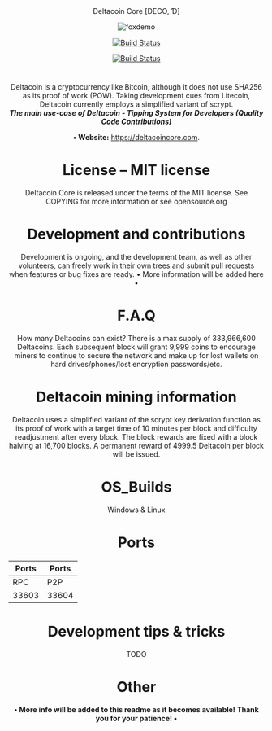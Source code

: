 <center>
Deltacoin Core [DECO, Ɗ]
 
 ![foxdemo](https://deltacoincore.com/assets/img/DCSOCIALPP.jpg)
 
  <p><a href="https://deltacoincore.com/" rel="nofollow"><img src="https://i.imgur.com/HFg9jOi.jpg" alt="Build Status" data-canonical-src="https://i.imgur.com/HFg9jOi.jpg" style="max-width:100%;"></a></p>
 
 <a href="https://deltacoincore.com/" rel="nofollow"><img src="https://i.imgur.com/N2Xu7Qy.jpg" alt="Build Status" data-canonical-src="https://i.imgur.com/N2Xu7Qy.jpg" style="max-width:100%;"></a></p>
#
Deltacoin is a cryptocurrency like Bitcoin, although it does not use SHA256 as its proof of work (POW). Taking development cues from Litecoin, Deltacoin currently employs a simplified variant of scrypt.
<br>
***The main use-case of Deltacoin - Tipping System for Developers
 (Quality Code Contributions)***

**• Website:** https://deltacoincore.com.
 
# License – MIT license
Deltacoin Core is released under the terms of the MIT license. See COPYING for more information or see opensource.org

# Development and contributions 
Development is ongoing, and the development team, as well as other volunteers, can freely work in their own trees and submit pull requests when features or bug fixes are ready.
 • More information will be added here • 

# F.A.Q 
How many Deltacoins can exist?
There is a max supply of 333,966,600 Deltacoins.
Each subsequent block will grant 9,999 coins to encourage miners to continue to secure the network and make up for lost wallets on hard drives/phones/lost encryption passwords/etc.

# Deltacoin mining information 
Deltacoin uses a simplified variant of the scrypt key derivation function as its proof of work with a target time of 10 minutes per block and difficulty readjustment after every block. The block rewards are fixed with a block halving at 16,700 blocks. A permanent reward of 4999.5 Deltacoin per block will be issued.

# OS_Builds
Windows &
Linux
 
# Ports
Ports | Ports
------------ | -------------
RPC | P2P
33603 | 33604


# Development tips & tricks
TODO

# Other
 **• More info will be added to this readme as it becomes available! Thank you for your patience! •** 

